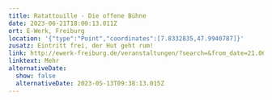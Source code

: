 ```yaml
---
title: Ratattouille - Die offene Bühne
date: 2023-06-21T18:00:13.011Z
ort: E-Werk, Freiburg
location: '{"type":"Point","coordinates":[7.8332835,47.9940787]}'
zusatz: Eintritt frei, der Hut geht rum!
link: http://ewerk-freiburg.de/veranstaltungen/?search=&from_date=21.06.2023&to_date=21.06.2023
linktext: Mehr
alternativeDate:
  show: false
  alternativeDate: 2023-05-13T09:38:13.015Z
---
```

